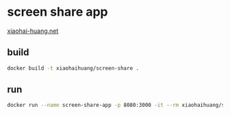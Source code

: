 # screen share app

[xiaohai-huang.net](https://xiaohai-huang.net)

## build

```bash
docker build -t xiaohaihuang/screen-share .
```

## run

```bash
docker run --name screen-share-app -p 8080:3000 -it --rm xiaohaihuang/screen-share
```

